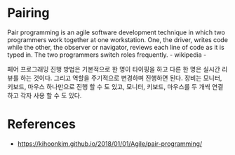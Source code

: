 <!-- TITLE: Pairing -->
<!-- SUBTITLE: A quick summary of Pairing -->

# Pairing
Pair programming is an agile software development technique in which two programmers work together at one workstation. One, the driver, writes code while the other, the observer or navigator, reviews each line of code as it is typed in. The two programmers switch roles frequently. - wikipedia -

페어 프로그래밍 진행 방법은 기본적으로 한 명이 타이핑을 하고 다른 한 명은 실시간 리뷰를 하는 것이다. 그리고 역할을 주기적으로 변경하며 진행하면 된다.
장비는 모니터, 키보드, 마우스 하나만으로 진행 할 수 도 있고, 모니터, 키보드, 마우스를 두 개씩 연결하고 각자 사용 할 수 도 있다.
# References
- https://kihoonkim.github.io/2018/01/01/Agile/pair-programming/